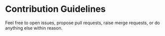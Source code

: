 # Contribution Guidelines

Feel free to open issues, propose pull requests, raise merge requests, or do
anything else within reason.
